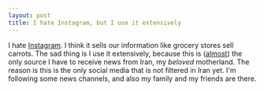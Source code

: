 ```yaml
---
layout: post
title: I hate Instagram, but I use it extensively
---
```


I hate [Instagram](https://instagram.com). I think it sells our information like grocery stores sell carrots.
The sad thing is I use it extensively, because this is ([almost](https://telegram.org)) the only source I have to
receive news from Iran, my *beloved* motherland. The reason is this is the only social media that is not filtered
in Iran yet. I'm following some news channels, and also my family and my friends are there.
